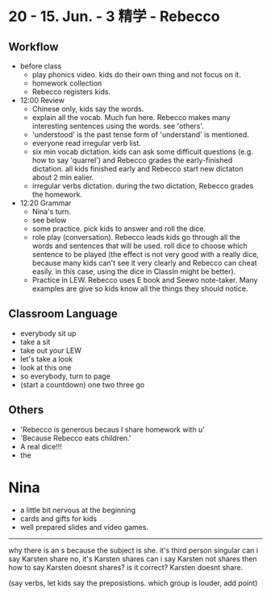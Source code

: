 # 20 - 15. Jun. - 3 精学 - Rebecco

## Workflow

- before class
  - play phonics video. kids do their own thing and not focus on it.
  - homework collection
  - Rebecco registers kids.
- 12:00 Review
  - Chinese only, kids say the words.
  - explain all the vocab. Much fun here. Rebecco makes many interesting sentences using the words. see 'others'.
  - 'understood' is the past tense form of 'understand' is mentioned.
  - everyone read irregular verb list.
  - six min vocab dictation. kids can ask some difficuit questions (e.g. how to say 'quarrel') and Rebecco grades the early-finished dictation. all kids finished early and Rebecco start new dictaton about 2 min ealier.
  - irregular verbs dictation. during the two dictation, Rebecco grades the homework.
- 12:20 Grammar
  - Nina's turn.
  - see below
  - some practice. pick kids to answer and roll the dice.
  - role play (conversation). Rebecco leads kids go through all the words and sentences that will be used. roll dice to choose which sentence to be played (the effect is not very good with a really dice, because many kids can't see it very clearly and Rebecco can cheat easily. in this case, using the dice in ClassIn might be better).
  - Practice in LEW. Rebecco uses E book and Seewo note-taker. Many examples are give so kids know all the things they should notice.

## Classroom Language

- everybody sit up
- take a sit
- take out your LEW
- let's take a look
- look at this one
- so everybody, turn to page
- (start a countdown) one two three go

## Others

- 'Rebecco is generous becaus I share homework with u'
- 'Because Rebecco eats children.'
- A real dice!!!
- the 

# Nina

- a little bit nervous at the beginning
- cards and gifts for kids
- well prepared slides and video games.

----------

why there is an s
because the subject is she. it's third person singular
can i say Karsten share
no, it's Karsten shares
can i say Karsten not shares
then how to say
Karsten doesnt shares?
is it correct?
Karsten doesnt share.

(say verbs, let kids say the preposistions. which group is louder, add point)